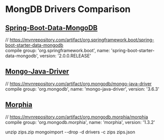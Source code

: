 # MongDB Drivers Comparison

## <a href = "https://projects.spring.io/spring-data-mongodb/">Spring-Boot-Data-MongoDB</a>
// https://mvnrepository.com/artifact/org.springframework.boot/spring-boot-starter-data-mongodb <br>
compile group: 'org.springframework.boot', name: 'spring-boot-starter-data-mongodb', version: '2.0.0.RELEASE'

## <a href = "https://github.com/mongodb/mongo-java-driver">Mongo-Java-Driver</a>
// https://mvnrepository.com/artifact/org.mongodb/mongo-java-driver <br>
compile group: 'org.mongodb', name: 'mongo-java-driver', version: '3.6.3'

## <a href = "https://mongodb.github.io/morphia/">Morphia</a>
// https://mvnrepository.com/artifact/org.mongodb.morphia/morphia <br>
compile group: 'org.mongodb.morphia', name: 'morphia', version: '1.3.2'

unzip zips.zip
mongoimport --drop -d drivers -c zips zips.json
